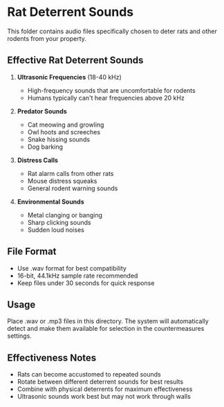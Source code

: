 # Rat Deterrent Sounds

This folder contains audio files specifically chosen to deter rats and other rodents from your property.

## Effective Rat Deterrent Sounds

1. **Ultrasonic Frequencies** (18-40 kHz)
   - High-frequency sounds that are uncomfortable for rodents
   - Humans typically can't hear frequencies above 20 kHz

2. **Predator Sounds**
   - Cat meowing and growling
   - Owl hoots and screeches
   - Snake hissing sounds
   - Dog barking

3. **Distress Calls**
   - Rat alarm calls from other rats
   - Mouse distress squeaks
   - General rodent warning sounds

4. **Environmental Sounds**
   - Metal clanging or banging
   - Sharp clicking sounds
   - Sudden loud noises

## File Format
- Use .wav format for best compatibility
- 16-bit, 44.1kHz sample rate recommended
- Keep files under 30 seconds for quick response

## Usage
Place .wav or .mp3 files in this directory. The system will automatically detect and make them available for selection in the countermeasures settings.

## Effectiveness Notes
- Rats can become accustomed to repeated sounds
- Rotate between different deterrent sounds for best results
- Combine with physical deterrents for maximum effectiveness
- Ultrasonic sounds work best but may not work through walls